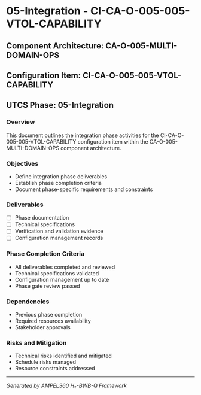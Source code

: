 # 05-Integration - CI-CA-O-005-005-VTOL-CAPABILITY

## Component Architecture: CA-O-005-MULTI-DOMAIN-OPS
## Configuration Item: CI-CA-O-005-005-VTOL-CAPABILITY
## UTCS Phase: 05-Integration

### Overview
This document outlines the integration phase activities for the CI-CA-O-005-005-VTOL-CAPABILITY configuration item within the CA-O-005-MULTI-DOMAIN-OPS component architecture.

### Objectives
- Define integration phase deliverables
- Establish phase completion criteria
- Document phase-specific requirements and constraints

### Deliverables
- [ ] Phase documentation
- [ ] Technical specifications
- [ ] Verification and validation evidence
- [ ] Configuration management records

### Phase Completion Criteria
- All deliverables completed and reviewed
- Technical specifications validated
- Configuration management up to date
- Phase gate review passed

### Dependencies
- Previous phase completion
- Required resources availability
- Stakeholder approvals

### Risks and Mitigation
- Technical risks identified and mitigated
- Schedule risks managed
- Resource constraints addressed

---
*Generated by AMPEL360 H₂-BWB-Q Framework*
